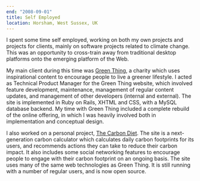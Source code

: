 ```yaml
---
end: "2008-09-01"
title: Self Employed
location: Horsham, West Sussex, UK
---
```

I spent some time self employed, working on both my own projects and projects for clients, mainly on software projects related to climate change. This was an opportunity to cross-train away from traditional desktop platforms onto the emerging platform of the Web.

My main client during this time was [Green Thing](www.dothegreenthing.com), a charity which uses inspirational content to encourage people to live a greener lifestyle. I acted as Technical Product Manager for the Green Thing website, which involved feature development, maintenance, management of regular content updates, and management of other developers (internal and external). The site is implemented in Ruby on Rails, XHTML and CSS, with a MySQL database backend. My time with Green Thing included a complete rebuild of the online offering, in which I was heavily involved both in implementation and conceptual design.

I also worked on a personal project, [The Carbon Diet](www.carbondiet.org). The site is a next-generation carbon calculator which calculates daily carbon footprints for its users, and recommends actions they can take to reduce their carbon impact. It also includes some social networking features to encourage people to engage with their carbon footprint on an ongoing basis. The site uses many of the same web technologies as Green Thing. It is still running with a number of regular users, and is now open source.
